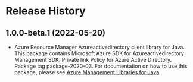 # Release History

## 1.0.0-beta.1 (2022-05-20)

- Azure Resource Manager Azureactivedirectory client library for Java. This package contains Microsoft Azure SDK for Azureactivedirectory Management SDK. Private link Policy for Azure Active Directory. Package tag package-2020-03. For documentation on how to use this package, please see [Azure Management Libraries for Java](https://aka.ms/azsdk/java/mgmt).

